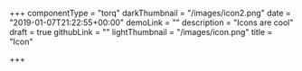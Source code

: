 +++
componentType = "torq"
darkThumbnail = "/images/icon2.png"
date = "2019-01-07T21:22:55+00:00"
demoLink = ""
description = "Icons are cool"
draft = true
githubLink = ""
lightThumbnail = "/images/icon.png"
title = "Icon"

+++
